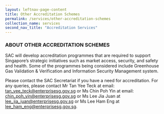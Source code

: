 ```yaml
---
layout: leftnav-page-content
title: Other Accreditation Schemes
permalink: /services/other-accreditation-schemes
collection_name: services
second_nav_title: "Accreditation Services"
---
```

### ABOUT OTHER ACCREDITATION SCHEMES

SAC will develop accreditation programmes that are required to support Singapore’s strategic initiatives such as market access, security, and safety and health.  Some of the programmes being considered include Greenhouse Gas Validation & Verification and Information Security Management system.
 
Please contact the SAC Secretariat if you have a need for accreditation.  For any queries, please contact Mr Tan Yee Teck at email: [tan_yee_teck@enterprisesg.gov.sg](mailto:tan_yee_teck@enterprisesg.gov.sg) or Ms Chin Poh Yin at email: [chin_poh_yin@enterprisesg.gov.sg](mailto:chin_poh_yin@enterprisesg.gov.sg) or Ms Lee Jia Juan at [lee_jia_juan@enterprisesg.gov.sg](mailto:lee_jia_juan@enterprisesg.gov.sg) or  Ms Lee Ham Eng at [lee_ham_eng@enterprisesg.gov.sg](mailto:lee_ham_eng@enterprisesg.gov.sg).
